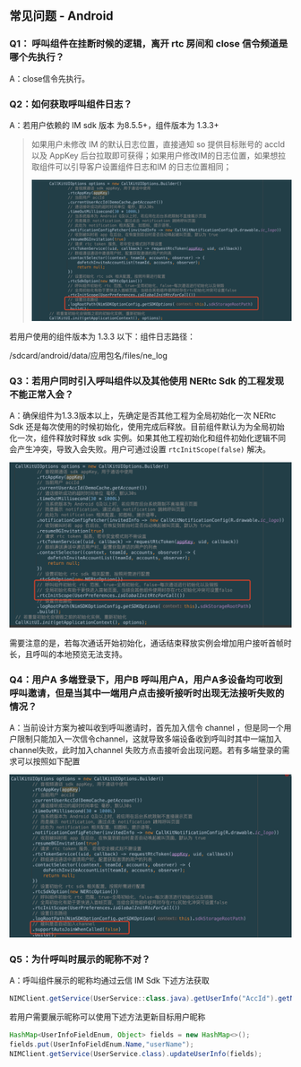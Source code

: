 ## 常见问题 - Android 

### Q1： 呼叫组件在挂断时候的逻辑，离开 rtc 房间和 close 信令频道是哪个先执行？

A：close信令先执行。

### Q2：如何获取呼叫组件日志？

A：若用户依赖的 IM sdk 版本 为8.5.5+，组件版本为 1.3.3+ 

> 如果用户未修改 IM 的默认日志位置，直接通知 so 提供目标账号的 accId 以及 AppKey 后台拉取即可获得；如果用户修改IM的日志位置，如果想拉取组件可以引导客户设置组件日志和IM 的日志位置相同；
>
> ![image-20210927105506961](./images/image-20210927105506961.png)

若用户使用的组件版本为 1.3.3 以下：组件日志路径：

/sdcard/android/data/应用包名/files/ne_log

### Q3：若用户同时引入呼叫组件以及其他使用 NERtc Sdk 的工程发现不能正常入会？

A：确保组件为1.3.3版本以上，先确定是否其他工程为全局初始化一次 NERtc Sdk 还是每次使用的时候初始化，使用完成后释放。目前组件默认为为全局初始化一次，组件释放时释放 sdk 实例。如果其他工程初始化和组件初始化逻辑不同会产生冲突，导致入会失败。用户可通过设置 `rtcInitScope(false)` 解决。

![image-20210927112125864](./images/image-20210927112125864.png)

需要注意的是，若每次通话开始初始化，通话结束释放实例会增加用户接听首帧时长，且呼叫的本地预览无法支持。

### Q4：用户A 多端登录下，用户B 呼叫用户A，用户A多设备均可收到呼叫邀请，但是当其中一端用户点击接听接听时出现无法接听失败的情况？

A：当前设计方案为被叫收到呼叫邀请时，首先加入信令 channel ，但是同一个用户限制只能加入一次信令channel，这就导致多端设备收到呼叫时其中一端加入channel失败，此时加入channel 失败方点击接听会出现问题。若有多端登录的需求可以按照如下配置

![image-20210927144044596](./images/image-20210927144044596.png)

### Q5：为什呼叫时展示的昵称不对？

A：呼叫组件展示的昵称均通过云信 IM Sdk 下述方法获取

```java
NIMClient.getService(UserService::class.java).getUserInfo("AccId").getName()；
```

若用户需要展示昵称可以使用下述方法更新目标用户昵称

```java
HashMap<UserInfoFieldEnum, Object> fields = new HashMap<>();
fields.put(UserInfoFieldEnum.Name,"userName");
NIMClient.getService(UserService.class).updateUserInfo(fields);
```

